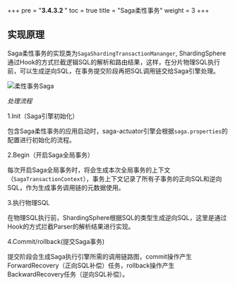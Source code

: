 +++
pre = "<b>3.4.3.2 </b>"
toc = true
title = "Saga柔性事务"
weight = 3
+++

## 实现原理

Saga柔性事务的实现类为`SagaShardingTransactionMananger`, ShardingSphere通过Hook的方式拦截逻辑SQL的解析和路由结果，这样，在分片物理SQL执行前，可以生成逆向SQL，在事务提交阶段再把SQL调用链交给Saga引擎处理。

![柔性事务Saga](https://shardingsphere.apache.org/document/current/img/transaction/saga-transaction-design.png)

*处理流程*

1.Init（Saga引擎初始化）

包含Saga柔性事务的应用启动时，saga-actuator引擎会根据`saga.properties`的配置进行初始化的流程。

2.Begin（开启Saga全局事务）

每次开启Saga全局事务时，将会生成本次全局事务的上下文（`SagaTransactionContext`），事务上下文记录了所有子事务的正向SQL和逆向SQL，作为生成事务调用链的元数据使用。

3.执行物理SQL

在物理SQL执行前，ShardingSphere根据SQL的类型生成逆向SQL，这里是通过Hook的方式拦截Parser的解析结果进行实现。

4.Commit/rollback(提交Saga事务)

提交阶段会生成Saga执行引擎所需的调用链路图，commit操作产生ForwardRecovery（正向SQL补偿）任务，rollback操作产生BackwardRecovery任务（逆向SQL补偿）。
